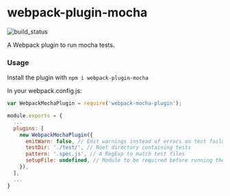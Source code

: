 # webpack-plugin-mocha

![build_status](https://travis-ci.org/naoey/webpack-plugin-mocha.svg?branch=master)

A Webpack plugin to run mocha tests.

### Usage

Install the plugin with `npm i webpack-plugin-mocha`

In your webpack.config.js:
```js
var WebpackMochaPlugin = require('webpack-mocha-plugin');

module.exports = {
  ...
  plugins: [
    new WebpackMochaPlugin({
      emitWarn: false, // Emit warnings instead of errors on test failures
      testDir: './test/', // Root directory containing tests
      pattern: '.spec.js', // A RegExp to match test files
      setupFile: undefined, // Module to be required before running the tests to set up the test environment
    }),
  ],
  ...
}
```